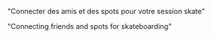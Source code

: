 "Connecter des amis et des spots pour votre session skate"

"Connecting friends and spots for skateboarding"
